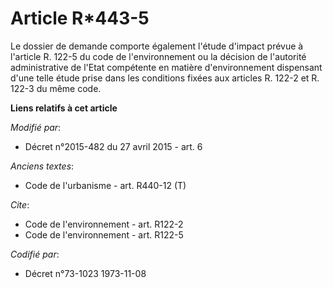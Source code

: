 # Article R*443-5

Le dossier de demande comporte également l'étude d'impact prévue à l'article R. 122-5 du code de l'environnement ou la
décision de l'autorité administrative de l'Etat compétente en matière d'environnement dispensant d'une telle étude prise dans
les conditions fixées aux articles R. 122-2 et R. 122-3 du même code.

**Liens relatifs à cet article**

_Modifié par_:

  - Décret n°2015-482 du 27 avril 2015 - art. 6

_Anciens textes_:

  - Code de l'urbanisme - art. R440-12 (T)

_Cite_:

  - Code de l'environnement - art. R122-2
  - Code de l'environnement - art. R122-5

_Codifié par_:

  - Décret n°73-1023 1973-11-08
